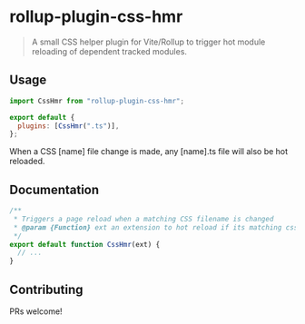 # rollup-plugin-css-hmr

> A small CSS helper plugin for Vite/Rollup to trigger hot module reloading of dependent tracked modules.

## Usage

```js
import CssHmr from "rollup-plugin-css-hmr";

export default {
  plugins: [CssHmr(".ts")],
};
```

When a CSS [name] file change is made, any [name].ts file will also be hot reloaded.

## Documentation

```js
/**
 * Triggers a page reload when a matching CSS filename is changed
 * @param {Function} ext an extension to hot reload if its matching css changes
 */
export default function CssHmr(ext) {
  // ...
}
```

## Contributing

PRs welcome!
